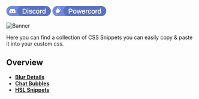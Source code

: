 [![Discord](https://raw.githubusercontent.com/CorellanStoma/CorellanStoma/master/shields/discord.png)](https://discord.com/)
[![Powercord](https://raw.githubusercontent.com/CorellanStoma/CorellanStoma/master/shields/powercord.png)](https://powercord.dev/)

![Banner](https://raw.githubusercontent.com/powercord-themes/Assets/main/Banner/Snippets.png?token=AOBQLVTTEWQKQSSPVJTIYWDANSJGW)

Here you can find a collection of CSS Snippets you can easily copy & paste it into your custom css.

## Overview

* [**Blur Details**](https://github.com/powercord-themes/CreArts)
* [**Chat Bubbles**](https://github.com/powercord-themes/Nebula)
* [**HSL Snippets**](https://github.com/powercord-themes/Miyua)
